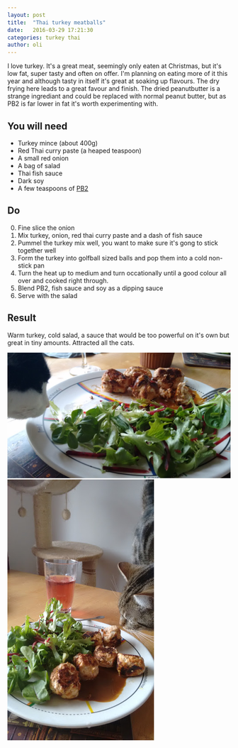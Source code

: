 ```yaml
---
layout: post
title:  "Thai turkey meatballs"
date:   2016-03-29 17:21:30
categories: turkey thai
author: oli
---
```


I love turkey.  It's a great meat, seemingly only eaten at Christmas, but it's low fat, super tasty and often on offer.  I'm planning on eating more of it this year and although tasty in itself it's great at soaking up flavours.  The dry frying here leads to a great favour and finish.  The dried peanutbutter is a strange ingrediant and could be replaced with normal peanut butter, but as PB2 is far lower in fat it's worth experimenting with.

## You will need


* Turkey mince (about 400g)
* Red Thai curry paste (a heaped teaspoon)
* A small red onion
* A bag of salad
* Thai fish sauce
* Dark soy
* A few teaspoons of [PB2](http://amzn.to/1pIhZff)


## Do

0. Fine slice the onion
1. Mix turkey, onion, red thai curry paste and a dash of fish sauce
2. Pummel the turkey mix well, you want to make sure it's gong to stick together well
3. Form the turkey into golfball sized balls and pop them into a cold non-stick pan
4. Turn the heat up to medium and turn occationally until a good colour all over and cooked right through.
5. Blend PB2, fish sauce and soy as a dipping sauce
6.  Serve with the salad


## Result

Warm turkey, cold salad, a sauce that would be too powerful on it's own but great in tiny amounts.  Attracted all the cats.


![Cats love thai turkey](/images/thai-turkey-meatballs-1.jpg)
![All the cats love thai turkey](/images/thai-turkey-meatballs-2.jpg)

